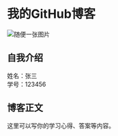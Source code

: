 # 我的GitHub博客

![随便一张图片](https://picsum.photos/300)

## 自我介绍
姓名：张三  
学号：123456

## 博客正文
这里可以写你的学习心得、答案等内容。
